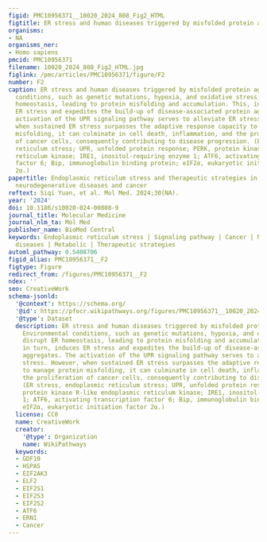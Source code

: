 ```yaml
---
figid: PMC10956371__10020_2024_808_Fig2_HTML
figtitle: ER stress and human diseases triggered by misfolded protein aggregates
organisms:
- NA
organisms_ner:
- Homo sapiens
pmcid: PMC10956371
filename: 10020_2024_808_Fig2_HTML.jpg
figlink: /pmc/articles/PMC10956371/figure/F2
number: F2
caption: ER stress and human diseases triggered by misfolded protein aggregates. Environmental
  conditions, such as genetic mutations, hypoxia, and oxidative stress, disrupt ER
  homeostasis, leading to protein misfolding and accumulation. This, in turn, induces
  ER stress and expedites the build-up of disease-associated protein aggregates. The
  activation of the UPR signaling pathway serves to alleviate ER stress. However,
  when sustained ER stress surpasses the adaptive response capacity to manage protein
  misfolding, it can culminate in cell death, inflammation, and the proliferation
  of cancer cells, consequently contributing to disease progression. (ER stress, endoplasmic
  reticulum stress; UPR, unfolded protein response; PERK, protein kinase R-like endoplasmic
  reticulum kinase; IRE1, inositol-requiring enzyme 1; ATF6, activating transcription
  factor 6; Bip, immunoglobulin binding protein; eIF2α, eukaryotic initiation factor
  2α.)
papertitle: Endoplasmic reticulum stress and therapeutic strategies in metabolic,
  neurodegenerative diseases and cancer
reftext: Siqi Yuan, et al. Mol Med. 2024;30(NA).
year: '2024'
doi: 10.1186/s10020-024-00808-9
journal_title: Molecular Medicine
journal_nlm_ta: Mol Med
publisher_name: BioMed Central
keywords: Endoplasmic reticulum stress | Signaling pathway | Cancer | Neurodegenerative
  diseases | Metabolic | Therapeutic strategies
automl_pathway: 0.5408706
figid_alias: PMC10956371__F2
figtype: Figure
redirect_from: /figures/PMC10956371__F2
ndex: ''
seo: CreativeWork
schema-jsonld:
  '@context': https://schema.org/
  '@id': https://pfocr.wikipathways.org/figures/PMC10956371__10020_2024_808_Fig2_HTML.html
  '@type': Dataset
  description: ER stress and human diseases triggered by misfolded protein aggregates.
    Environmental conditions, such as genetic mutations, hypoxia, and oxidative stress,
    disrupt ER homeostasis, leading to protein misfolding and accumulation. This,
    in turn, induces ER stress and expedites the build-up of disease-associated protein
    aggregates. The activation of the UPR signaling pathway serves to alleviate ER
    stress. However, when sustained ER stress surpasses the adaptive response capacity
    to manage protein misfolding, it can culminate in cell death, inflammation, and
    the proliferation of cancer cells, consequently contributing to disease progression.
    (ER stress, endoplasmic reticulum stress; UPR, unfolded protein response; PERK,
    protein kinase R-like endoplasmic reticulum kinase; IRE1, inositol-requiring enzyme
    1; ATF6, activating transcription factor 6; Bip, immunoglobulin binding protein;
    eIF2α, eukaryotic initiation factor 2α.)
  license: CC0
  name: CreativeWork
  creator:
    '@type': Organization
    name: WikiPathways
  keywords:
  - GDF10
  - HSPA5
  - EIF2AK3
  - ELF2
  - EIF2S1
  - EIF2S3
  - EIF2S2
  - ATF6
  - ERN1
  - Cancer
---
```


